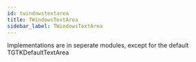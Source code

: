 ```yaml
---
id: twindowstextarea
title: TWindowsTextArea
sidebar_label: TWindowsTextArea
---
```



Implementations are in seperate modules, except for the default TGTKDefaultTextArea


